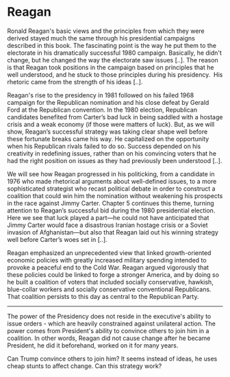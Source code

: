 # Reagan

Ronald Reagan's basic views and the principles from which they were
derived stayed much the same through his presidential campaigns
described in this book. The fascinating point is the way he put them
to the electorate in his dramatically successful 1980
campaign. Basically, he didn't change, but he changed the way the
electorate saw issues [..]. The reason is that Reagan took positions
in the campaign based on principles that he well understood, and he
stuck to those principles during his presidency.  His rhetoric came
from the strength of his ideas [..].

Reagan's rise to the presidency in 1981 followed on his failed 1968
campaign for the Republican nomination and his close defeat by Gerald
Ford at the Republican convention. In the 1980 election, Republican
candidates benefited from Carter’s bad luck in being saddled with a
hostage crisis and a weak economy (if those were matters of
luck). But, as we will show, Reagan’s successful strategy was taking
clear shape well before these fortunate breaks came his way. He
capitalized on the opportunity when his Republican rivals failed to do
so. Success depended on his creativity in redefining issues, rather
than on his convincing voters that he had the right position on issues
as they had previously been understood [..].

We will see how Reagan progressed in his politicking, from a candidate
in 1976 who made rhetorical arguments about well-defined issues, to a
more sophisticated strategist who recast political debate in order to
construct a coalition that could win him the nomination without
weakening his prospects in the race against Jimmy Carter. Chapter 5
continues this theme, turning attention to Reagan’s successful bid
during the 1980 presidential election. Here we see that luck played a
part—he could not have anticipated that Jimmy Carter would face a
disastrous Iranian hostage crisis or a Soviet invasion of
Afghanistan—but also that Reagan laid out his winning strategy well
before Carter’s woes set in [..].

Reagan emphasized an unprecedented view that linked growth-oriented
economic policies with greatly increased military spending intended to
provoke a peaceful end to the Cold War. Reagan argued vigorously that
these policies could be linked to forge a stronger America, and by
doing so he built a coalition of voters that included socially
conservative, hawkish, blue-collar workers and socially conservative
conventional Republicans. That coalition persists to this day as
central to the Republican Party.

---

The power of the Presidency does not reside in the executive's ability
to issue orders - which are heavily constrained against unilateral
action. The power comes from President's ability to convince others to
join him in a coalition. In other words, Reagan did not cause change
after he became President, he did it beforehand, worked on it for many
years.

Can Trump convince others to join him? It seems instead of ideas, he
uses cheap stunts to affect change. Can this strategy work?













